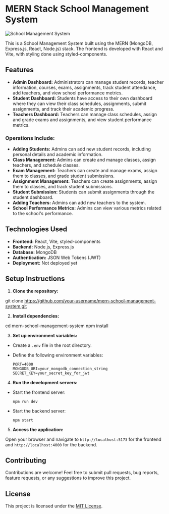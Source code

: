 # MERN Stack School Management System

![School Management System]([frontend/assets/school_management_system.png](https://github.com/yatunyi15075/Mern-School-Management-System/blob/master/frontend/src/assets/YouTube_Thumbnail.png))

This is a School Management System built using the MERN (MongoDB, Express.js, React, Node.js) stack. The frontend is developed with React and Vite, with styling done using styled-components.

## Features

- **Admin Dashboard:** Administrators can manage student records, teacher information, courses, exams, assignments, track student attendance, add teachers, and view school performance metrics.
- **Student Dashboard:** Students have access to their own dashboard where they can view their class schedules, assignments, submit assignments, and track their academic progress.
- **Teachers Dashboard:** Teachers can manage class schedules, assign and grade exams and assignments, and view student performance metrics.

### Operations Include:
- **Adding Students:** Admins can add new student records, including personal details and academic information.
- **Class Management:** Admins can create and manage classes, assign teachers, and schedule classes.
- **Exam Management:** Teachers can create and manage exams, assign them to classes, and grade student submissions.
- **Assignment Management:** Teachers can create assignments, assign them to classes, and track student submissions.
- **Student Submission:** Students can submit assignments through the student dashboard.
- **Adding Teachers:** Admins can add new teachers to the system.
- **School Performance Metrics:** Admins can view various metrics related to the school's performance.

## Technologies Used

- **Frontend:** React, Vite, styled-components
- **Backend:** Node.js, Express.js
- **Database:** MongoDB
- **Authentication:** JSON Web Tokens (JWT)
- **Deployment:** Not deployed yet

## Setup Instructions

1. **Clone the repository:**

git clone https://github.com/your-username/mern-school-management-system.git


2. **Install dependencies:**

cd mern-school-management-system
npm install


3. **Set up environment variables:**

- Create a `.env` file in the root directory.
- Define the following environment variables:

  ```
  PORT=4000
  MONGODB_URI=your_mongodb_connection_string
  SECRET_KEY=your_secret_key_for_jwt
  ```

4. **Run the development servers:**

- Start the frontend server:

  ```
  npm run dev
  ```

- Start the backend server:

  ```
  npm start
  ```

5. **Access the application:**

Open your browser and navigate to `http://localhost:5173` for the frontend and `http://localhost:4000` for the backend.

## Contributing

Contributions are welcome! Feel free to submit pull requests, bug reports, feature requests, or any suggestions to improve this project.

## License

This project is licensed under the [MIT License](LICENSE).
